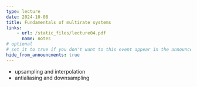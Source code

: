 ```yaml
---
type: lecture
date: 2024-10-08
title: Fundamentals of multirate systems
links:
    - url: /static_files/lecture04.pdf
      name: notes
# optional
# set it to true if you don't want to this event appear in the announcements section
hide_from_announcments: true
---
```

* upsampling and interpolation
* antialiasing and downsampling

